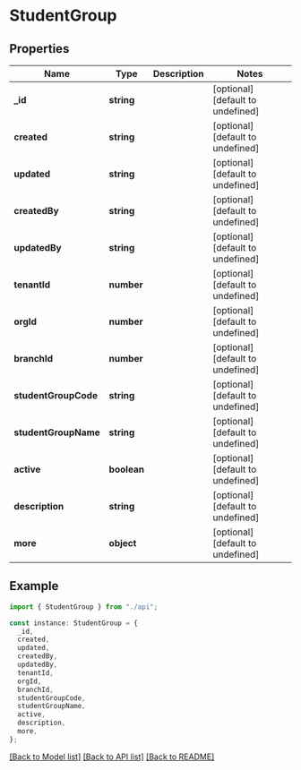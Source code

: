 # StudentGroup

## Properties

| Name                 | Type        | Description | Notes                             |
| -------------------- | ----------- | ----------- | --------------------------------- |
| **\_id**             | **string**  |             | [optional] [default to undefined] |
| **created**          | **string**  |             | [optional] [default to undefined] |
| **updated**          | **string**  |             | [optional] [default to undefined] |
| **createdBy**        | **string**  |             | [optional] [default to undefined] |
| **updatedBy**        | **string**  |             | [optional] [default to undefined] |
| **tenantId**         | **number**  |             | [optional] [default to undefined] |
| **orgId**            | **number**  |             | [optional] [default to undefined] |
| **branchId**         | **number**  |             | [optional] [default to undefined] |
| **studentGroupCode** | **string**  |             | [optional] [default to undefined] |
| **studentGroupName** | **string**  |             | [optional] [default to undefined] |
| **active**           | **boolean** |             | [optional] [default to undefined] |
| **description**      | **string**  |             | [optional] [default to undefined] |
| **more**             | **object**  |             | [optional] [default to undefined] |

## Example

```typescript
import { StudentGroup } from "./api";

const instance: StudentGroup = {
  _id,
  created,
  updated,
  createdBy,
  updatedBy,
  tenantId,
  orgId,
  branchId,
  studentGroupCode,
  studentGroupName,
  active,
  description,
  more,
};
```

[[Back to Model list]](../README.md#documentation-for-models) [[Back to API list]](../README.md#documentation-for-api-endpoints) [[Back to README]](../README.md)
